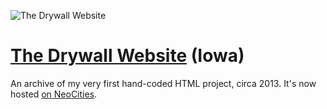 ![The Drywall Website](https://i.snap.as/ZFYDjOTC.png)

# [The Drywall Website](https://softwarehistory.neocities.org/) (Iowa)

An archive of my very first hand-coded HTML project, circa 2013. It's now hosted [on NeoCities](https://iowa.neocities.org/).
